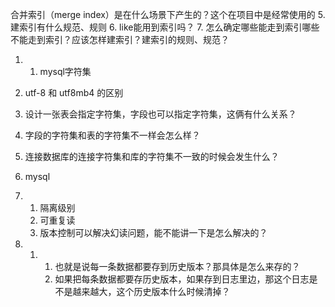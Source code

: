 合并索引（merge index）是在什么场景下产生的？这个在项目中是经常使用的
      5. 建索引有什么规范、规则
      6. like能用到索引吗？
      7. 怎么确定哪些能走到索引哪些不能走到索引？应该怎样建索引？建索引的规则、规范？


 1. 1. mysql字符集
   2. utf-8  和 utf8mb4 的区别
   3. 设计一张表会指定字符集，字段也可以指定字符集，这俩有什么关系？
   4.  字段的字符集和表的字符集不一样会怎么样？
   5. 连接数据库的连接字符集和库的字符集不一致的时候会发生什么？


   1. mysql

1. 1. 隔离级别
   2. 可重复读
   3. 版本控制可以解决幻读问题，能不能讲一下是怎么解决的？ 

1. 1. 1. 也就是说每一条数据都要存到历史版本？那具体是怎么来存的？
      2. 如果把每条数据都要存历史版本，如果存到日志里边，那这个日志是不是越来越大，这个历史版本什么时候清掉？